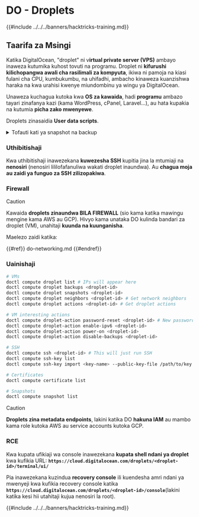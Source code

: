 # DO - Droplets

{{#include ../../../banners/hacktricks-training.md}}

## Taarifa za Msingi

Katika DigitalOcean, "droplet" ni v**irtual private server (VPS)** ambayo inaweza kutumika kuhost tovuti na programu. Droplet ni **kifurushi kilichopangwa awali cha rasilimali za kompyuta**, ikiwa ni pamoja na kiasi fulani cha CPU, kumbukumbu, na uhifadhi, ambacho kinaweza kuanzishwa haraka na kwa urahisi kwenye miundombinu ya wingu ya DigitalOcean.

Unaweza kuchagua kutoka kwa **OS za kawaida**, hadi **programu** ambazo tayari zinafanya kazi (kama WordPress, cPanel, Laravel...), au hata kupakia na kutumia **picha zako mwenyewe**.

Droplets zinasaidia **User data scripts**.

<details>

<summary>Tofauti kati ya snapshot na backup</summary>

Katika DigitalOcean, snapshot ni nakala ya wakati wa Droplet's disk. Inachukua hali ya Droplet's disk wakati snapshot ilipokuwa inachukuliwa, ikiwa ni pamoja na mfumo wa uendeshaji, programu zilizowekwa, na faili zote na data kwenye disk.

Snapshots zinaweza kutumika kuunda Droplets mpya zikiwa na usanidi sawa na Droplet asilia, au kurejesha Droplet katika hali ambayo ilikuwa wakati snapshot ilipokuwa inachukuliwa. Snapshots zinahifadhiwa kwenye huduma ya uhifadhi wa vitu ya DigitalOcean, na ni za ongezeko, ikimaanisha kuwa mabadiliko pekee tangu snapshot ya mwisho yanahifadhiwa. Hii inafanya kuwa rahisi kuzitumia na gharama nafuu kuzihifadhi.

Kwa upande mwingine, backup ni nakala kamili ya Droplet, ikiwa ni pamoja na mfumo wa uendeshaji, programu zilizowekwa, faili, na data, pamoja na mipangilio na metadata ya Droplet. Backups kwa kawaida hufanywa kwa ratiba ya kawaida, na zinachukua hali nzima ya Droplet katika wakati maalum.

Kinyume na snapshots, backups zinahifadhiwa katika muundo wa kubana na kuandikwa, na zinahamishwa nje ya miundombinu ya DigitalOcean kwenda eneo la mbali kwa ajili ya usalama. Hii inafanya backups kuwa bora kwa urejeleaji wa majanga, kwani zinatoa nakala kamili ya Droplet ambayo inaweza kurejeshwa katika tukio la kupoteza data au matukio mengine mabaya.

Kwa muhtasari, snapshots ni nakala za wakati wa Droplet's disk, wakati backups ni nakala kamili ya Droplet, ikiwa ni pamoja na mipangilio na metadata yake. Snapshots zinahifadhiwa kwenye huduma ya uhifadhi wa vitu ya DigitalOcean, wakati backups zinahamishwa nje ya miundombinu ya DigitalOcean kwenda eneo la mbali. Snapshots na backups zote zinaweza kutumika kurejesha Droplet, lakini snapshots ni rahisi kuzitumia na kuzihifadhi, wakati backups zinatoa suluhisho la kina zaidi la backup kwa urejeleaji wa majanga.

</details>

### Uthibitishaji

Kwa uthibitishaji inawezekana **kuwezesha SSH** kupitia jina la mtumiaji na **nenosiri** (nenosiri lililofafanuliwa wakati droplet inaundwa). Au **chagua moja au zaidi ya funguo za SSH zilizopakiwa**.

### Firewall

> [!CAUTION]
> Kawaida **droplets zinaundwa BILA FIREWALL** (sio kama katika mawingu mengine kama AWS au GCP). Hivyo kama unataka DO kulinda bandari za droplet (VM), unahitaji **kuunda na kuunganisha**.

Maelezo zaidi katika:

{{#ref}}
do-networking.md
{{#endref}}

### Uainishaji
```bash
# VMs
doctl compute droplet list # IPs will appear here
doctl compute droplet backups <droplet-id>
doctl compute droplet snapshots <droplet-id>
doctl compute droplet neighbors <droplet-id> # Get network neighbors
doctl compute droplet actions <droplet-id> # Get droplet actions

# VM interesting actions
doctl compute droplet-action password-reset <droplet-id> # New password is emailed to the user
doctl compute droplet-action enable-ipv6 <droplet-id>
doctl compute droplet-action power-on <droplet-id>
doctl compute droplet-action disable-backups <droplet-id>

# SSH
doctl compute ssh <droplet-id> # This will just run SSH
doctl compute ssh-key list
doctl compute ssh-key import <key-name> --public-key-file /path/to/key.pub

# Certificates
doctl compute certificate list

# Snapshots
doctl compute snapshot list
```
> [!CAUTION]
> **Droplets zina metadata endpoints**, lakini katika DO **hakuna IAM** au mambo kama role kutoka AWS au service accounts kutoka GCP.

### RCE

Kwa kupata ufikiaji wa console inawezekana **kupata shell ndani ya droplet** kwa kufikia URL: **`https://cloud.digitalocean.com/droplets/<droplet-id>/terminal/ui/`**

Pia inawezekana kuzindua **recovery console** ili kuendesha amri ndani ya mwenyeji kwa kufikia recovery console katika **`https://cloud.digitalocean.com/droplets/<droplet-id>/console`**(lakini katika kesi hii utahitaji kujua nenosiri la root).

{{#include ../../../banners/hacktricks-training.md}}
